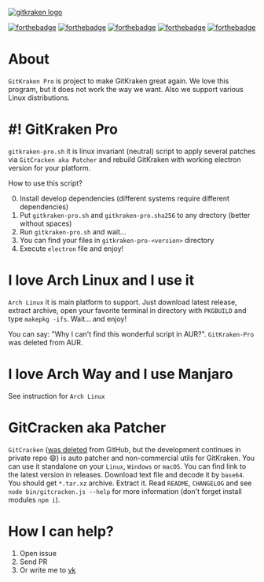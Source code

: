 [![gitkraken logo](https://cdn.rawgit.com/KillWolfVlad/GitKraken-Pro-AUR/1f92490bcec748ea5986f4ea7b366f1d95628818/logo.svg)](https://www.gitkraken.com/)

[![forthebadge](https://forthebadge.com/images/badges/uses-git.svg)](https://forthebadge.com) [![forthebadge](https://forthebadge.com/images/badges/uses-js.svg)](https://forthebadge.com) [![forthebadge](https://forthebadge.com/images/badges/uses-html.svg)](https://forthebadge.com) [![forthebadge](https://forthebadge.com/images/badges/uses-css.svg)](https://forthebadge.com) [![forthebadge](https://forthebadge.com/images/badges/powered-by-electricity.svg)](https://forthebadge.com)

# About

`GitKraken Pro` is project to make GitKraken great again. We love this program, but it does not work the way we want. Also we support various Linux distributions.

# #! GitKraken Pro

`gitkraken-pro.sh` it is linux invariant (neutral) script to apply several patches via `GitCracken aka Patcher` and rebuild GitKraken with working electron version for your platform.

How to use this script?

0. Install develop dependencies (different systems require different dependencies)
1. Put `gitkraken-pro.sh` and `gitkraken-pro.sha256` to any drectory (better without spaces)
2. Run `gitkraken-pro.sh` and wait...
3. You can find your files in `gitkraken-pro-<version>` directory
4. Execute `electron` file and enjoy!

# I love Arch Linux and I use it

`Arch Linux` it is main platform to support. Just download latest release, extract archive, open your favorite terminal in directory with `PKGBUILD` and type `makepkg -ifs`. Wait... and enjoy!

You can say: "Why I can't find this wonderful script in AUR?". `GitKraken-Pro` was deleted from AUR.

# I love Arch Way and I use Manjaro

See instruction for `Arch Linux`

# GitCracken aka Patcher

`GitCracken` ([was deleted](https://github.com/github/dmca/blob/master/2017/2017-02-28-GitKraken.md) from GitHub, but the development continues in private repo :smile:) is auto patcher and non-commercial utils for GitKraken. You can use it standalone on your `Linux`, `Windows` or `macOS`. You can find link to the latest version in releases. Download text file and decode it by `base64`. You should get `*.tar.xz` archive. Extract it. Read `README`, `CHANGELOG` and see `node bin/gitcracken.js --help` for more information (don't forget install modules `npm i`).

# How I can help?

1. Open issue
2. Send PR
3. Or write me to [vk](https://vk.com/killwolfvlad)
